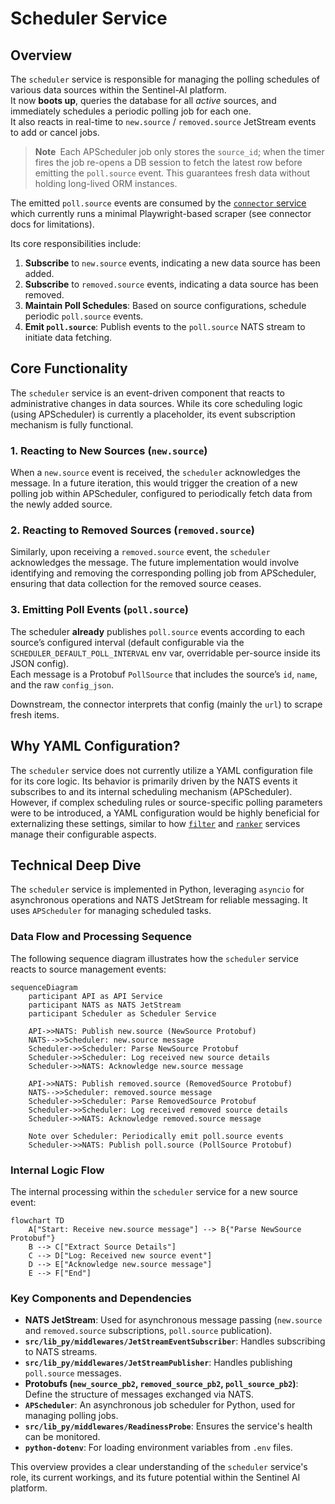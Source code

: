 # Scheduler Service

## Overview

The `scheduler` service is responsible for managing the polling schedules of various data sources within the Sentinel-AI platform.  
It now **boots up**, queries the database for all *active* sources, and immediately schedules a periodic polling job for each one.  
It also reacts in real-time to `new.source` / `removed.source` JetStream events to add or cancel jobs.

> **Note** Each APScheduler job only stores the `source_id`; when the timer fires the job re-opens a DB session to fetch the latest row before emitting the `poll.source` event. This guarantees fresh data without holding long-lived ORM instances.

The emitted `poll.source` events are consumed by the [`connector` service](./connector.md) which currently runs a minimal Playwright-based scraper (see connector docs for limitations).

Its core responsibilities include:
1.  **Subscribe** to `new.source` events, indicating a new data source has been added.
2.  **Subscribe** to `removed.source` events, indicating a data source has been removed.
3.  **Maintain Poll Schedules**: Based on source configurations, schedule periodic `poll.source` events.
4.  **Emit `poll.source`**: Publish events to the `poll.source` NATS stream to initiate data fetching.

## Core Functionality

The `scheduler` service is an event-driven component that reacts to administrative changes in data sources. While its core scheduling logic (using APScheduler) is currently a placeholder, its event subscription mechanism is fully functional.

### 1. Reacting to New Sources (`new.source`)

When a `new.source` event is received, the `scheduler` acknowledges the message. In a future iteration, this would trigger the creation of a new polling job within APScheduler, configured to periodically fetch data from the newly added source.

### 2. Reacting to Removed Sources (`removed.source`)

Similarly, upon receiving a `removed.source` event, the `scheduler` acknowledges the message. The future implementation would involve identifying and removing the corresponding polling job from APScheduler, ensuring that data collection for the removed source ceases.

### 3. Emitting Poll Events (`poll.source`)

The scheduler **already** publishes `poll.source` events according to each source’s configured interval (default configurable via the `SCHEDULER_DEFAULT_POLL_INTERVAL` env var, overridable per-source inside its JSON config).  
Each message is a Protobuf `PollSource` that includes the source’s `id`, `name`, and the raw `config_json`.

Downstream, the connector interprets that config (mainly the `url`) to scrape fresh items.

## Why YAML Configuration?

The `scheduler` service does not currently utilize a YAML configuration file for its core logic. Its behavior is primarily driven by the NATS events it subscribes to and its internal scheduling mechanism (APScheduler). However, if complex scheduling rules or source-specific polling parameters were to be introduced, a YAML configuration would be highly beneficial for externalizing these settings, similar to how [`filter`](./filter.md) and [`ranker`](./ranker.md) services manage their configurable aspects.

## Technical Deep Dive

The `scheduler` service is implemented in Python, leveraging `asyncio` for asynchronous operations and NATS JetStream for reliable messaging. It uses `APScheduler` for managing scheduled tasks.

### Data Flow and Processing Sequence

The following sequence diagram illustrates how the `scheduler` service reacts to source management events:

```mermaid
sequenceDiagram
    participant API as API Service
    participant NATS as NATS JetStream
    participant Scheduler as Scheduler Service

    API->>NATS: Publish new.source (NewSource Protobuf)
    NATS-->>Scheduler: new.source message
    Scheduler->>Scheduler: Parse NewSource Protobuf
    Scheduler->>Scheduler: Log received new source details
    Scheduler->>NATS: Acknowledge new.source message

    API->>NATS: Publish removed.source (RemovedSource Protobuf)
    NATS-->>Scheduler: removed.source message
    Scheduler->>Scheduler: Parse RemovedSource Protobuf
    Scheduler->>Scheduler: Log received removed source details
    Scheduler->>NATS: Acknowledge removed.source message

    Note over Scheduler: Periodically emit poll.source events
    Scheduler->>NATS: Publish poll.source (PollSource Protobuf)
```

### Internal Logic Flow

The internal processing within the `scheduler` service for a new source event:

```mermaid
flowchart TD
    A["Start: Receive new.source message"] --> B{"Parse NewSource Protobuf"}
    B --> C["Extract Source Details"]
    C --> D["Log: Received new source event"]
    D --> E["Acknowledge new.source message"]
    E --> F["End"]
```

### Key Components and Dependencies

*   **NATS JetStream**: Used for asynchronous message passing (`new.source` and `removed.source` subscriptions, `poll.source` publication).
*   **`src/lib_py/middlewares/JetStreamEventSubscriber`**: Handles subscribing to NATS streams.
*   **`src/lib_py/middlewares/JetStreamPublisher`**: Handles publishing `poll.source` messages.
*   **Protobufs (`new_source_pb2`, `removed_source_pb2`, `poll_source_pb2`)**: Define the structure of messages exchanged via NATS.
*   **`APScheduler`**: An asynchronous job scheduler for Python, used for managing polling jobs.
*   **`src/lib_py/middlewares/ReadinessProbe`**: Ensures the service's health can be monitored.
*   **`python-dotenv`**: For loading environment variables from `.env` files.

This overview provides a clear understanding of the `scheduler` service's role, its current workings, and its future potential within the Sentinel AI platform.